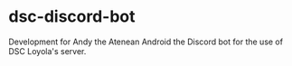 # dsc-discord-bot
Development for Andy the Atenean Android the Discord bot for the use of DSC Loyola's server.
